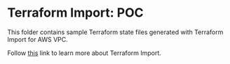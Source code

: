 # Terraform Import: POC

This folder contains sample Terraform state files generated with Terraform Import for AWS VPC.

Follow [this](https://www.terraform.io/cli/import) link to learn more about Terraform Import.


